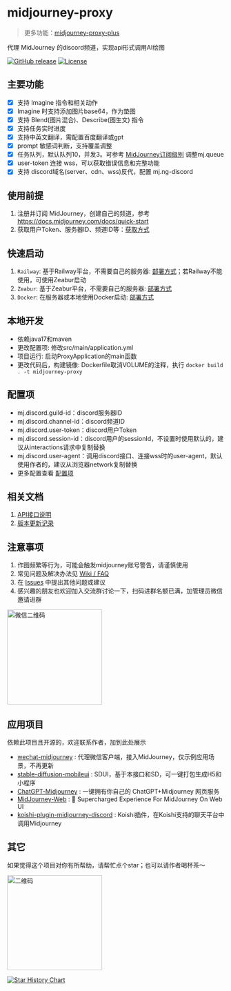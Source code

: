 # midjourney-proxy

> 更多功能：[midjourney-proxy-plus](https://github.com/litter-coder/midjourney-proxy-plus)

代理 MidJourney 的discord频道，实现api形式调用AI绘图


[![GitHub release](https://img.shields.io/static/v1?label=release&message=v2.5.4&color=blue)](https://www.github.com/novicezk/midjourney-proxy)
[![License](https://img.shields.io/badge/license-Apache%202-4EB1BA.svg)](https://www.apache.org/licenses/LICENSE-2.0.html)

## 主要功能
- [x] 支持 Imagine 指令和相关动作
- [x] Imagine 时支持添加图片base64，作为垫图
- [x] 支持 Blend(图片混合)、Describe(图生文) 指令
- [x] 支持任务实时进度
- [x] 支持中英文翻译，需配置百度翻译或gpt
- [x] prompt 敏感词判断，支持覆盖调整
- [x] 任务队列，默认队列10，并发3。可参考 [MidJourney订阅级别](https://docs.midjourney.com/docs/plans) 调整mj.queue
- [x] user-token 连接 wss，可以获取错误信息和完整功能
- [x] 支持 discord域名(server、cdn、wss)反代，配置 mj.ng-discord

## 使用前提
1. 注册并订阅 MidJourney，创建自己的频道，参考 https://docs.midjourney.com/docs/quick-start
2. 获取用户Token、服务器ID、频道ID等：[获取方式](./docs/discord-params.md)

## 快速启动
1. `Railway`: 基于Railway平台，不需要自己的服务器: [部署方式](./docs/railway-start.md)；若Railway不能使用，可使用Zeabur启动
2. `Zeabur`: 基于Zeabur平台，不需要自己的服务器: [部署方式](./docs/zeabur-start.md)
3. `Docker`: 在服务器或本地使用Docker启动: [部署方式](./docs/docker-start.md)

## 本地开发
- 依赖java17和maven
- 更改配置项: 修改src/main/application.yml
- 项目运行: 启动ProxyApplication的main函数
- 更改代码后，构建镜像: Dockerfile取消VOLUME的注释，执行 `docker build . -t midjourney-proxy`

## 配置项
- mj.discord.guild-id：discord服务器ID
- mj.discord.channel-id：discord频道ID
- mj.discord.user-token：discord用户Token
- mj.discord.session-id：discord用户的sessionId，不设置时使用默认的，建议从interactions请求中复制替换
- mj.discord.user-agent：调用discord接口、连接wss时的user-agent，默认使用作者的，建议从浏览器network复制替换
- 更多配置查看 [配置项](./docs/config.md)

## 相关文档
1. [API接口说明](./docs/api.md)
2. [版本更新记录](https://github.com/novicezk/midjourney-proxy/wiki/%E6%9B%B4%E6%96%B0%E8%AE%B0%E5%BD%95)

## 注意事项
1. 作图频繁等行为，可能会触发midjourney账号警告，请谨慎使用
2. 常见问题及解决办法见 [Wiki / FAQ](https://github.com/novicezk/midjourney-proxy/wiki/FAQ)
3. 在 [Issues](https://github.com/novicezk/midjourney-proxy/issues) 中提出其他问题或建议
4. 感兴趣的朋友也欢迎加入交流群讨论一下，扫码进群名额已满，加管理员微信邀请进群

 <img src="https://raw.githubusercontent.com/novicezk/midjourney-proxy/main/docs/manager-qrcode.png" width="220" alt="微信二维码"/>

## 应用项目
依赖此项目且开源的，欢迎联系作者，加到此处展示
- [wechat-midjourney](https://github.com/novicezk/wechat-midjourney) : 代理微信客户端，接入MidJourney，仅示例应用场景，不再更新
- [stable-diffusion-mobileui](https://github.com/yuanyuekeji/stable-diffusion-mobileui) : SDUI，基于本接口和SD，可一键打包生成H5和小程序
- [ChatGPT-Midjourney](https://github.com/Licoy/ChatGPT-Midjourney) : 一键拥有你自己的 ChatGPT+Midjourney 网页服务
- [MidJourney-Web](https://github.com/ConnectAI-E/MidJourney-Web) : 🍎 Supercharged Experience For MidJourney On Web UI
- [koishi-plugin-midjourney-discord](https://github.com/araea/koishi-plugin-midjourney-discord) : Koishi插件，在Koishi支持的聊天平台中调用Midjourney

## 其它
如果觉得这个项目对你有所帮助，请帮忙点个star；也可以请作者喝杯茶～

 <img src="https://raw.githubusercontent.com/novicezk/midjourney-proxy/main/docs/receipt-code.png" width="220" alt="二维码"/>

[![Star History Chart](https://api.star-history.com/svg?repos=novicezk/midjourney-proxy&type=Date)](https://star-history.com/#novicezk/midjourney-proxy&Date)
